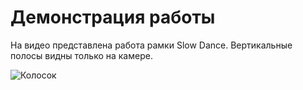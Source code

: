 # Демонстрация работы

На видео представлена работа рамки Slow Dance. Вертикальные полосы видны только на камере.  

![Колосок](https://user-images.githubusercontent.com/62373862/140611953-d4d468f5-c6a0-4665-9480-08c48975f8fb.jpg)
